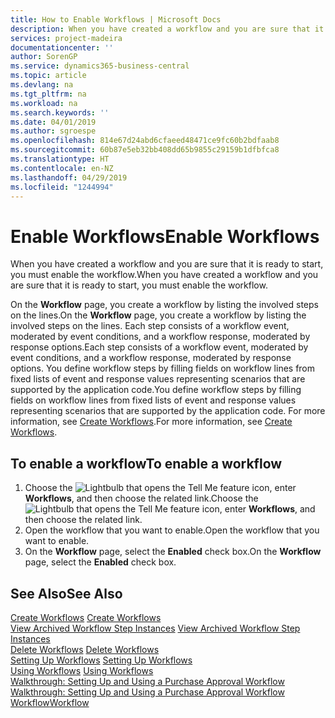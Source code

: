 ```yaml
---
title: How to Enable Workflows | Microsoft Docs
description: When you have created a workflow and you are sure that it is ready to start, you must enable the workflow.
services: project-madeira
documentationcenter: ''
author: SorenGP
ms.service: dynamics365-business-central
ms.topic: article
ms.devlang: na
ms.tgt_pltfrm: na
ms.workload: na
ms.search.keywords: ''
ms.date: 04/01/2019
ms.author: sgroespe
ms.openlocfilehash: 814e67d24abd6cfaeed48471ce9fc60b2bdfaab8
ms.sourcegitcommit: 60b87e5eb32bb408dd65b9855c29159b1dfbfca8
ms.translationtype: HT
ms.contentlocale: en-NZ
ms.lasthandoff: 04/29/2019
ms.locfileid: "1244994"
---
```

# <a name="enable-workflows"></a><span data-ttu-id="0e46f-103">Enable Workflows</span><span class="sxs-lookup"><span data-stu-id="0e46f-103">Enable Workflows</span></span>
<span data-ttu-id="0e46f-104">When you have created a workflow and you are sure that it is ready to start, you must enable the workflow.</span><span class="sxs-lookup"><span data-stu-id="0e46f-104">When you have created a workflow and you are sure that it is ready to start, you must enable the workflow.</span></span>  

 <span data-ttu-id="0e46f-105">On the **Workflow** page, you create a workflow by listing the involved steps on the lines.</span><span class="sxs-lookup"><span data-stu-id="0e46f-105">On the **Workflow** page, you create a workflow by listing the involved steps on the lines.</span></span> <span data-ttu-id="0e46f-106">Each step consists of a workflow event, moderated by event conditions, and a workflow response, moderated by response options.</span><span class="sxs-lookup"><span data-stu-id="0e46f-106">Each step consists of a workflow event, moderated by event conditions, and a workflow response, moderated by response options.</span></span> <span data-ttu-id="0e46f-107">You define workflow steps by filling fields on workflow lines from fixed lists of event and response values representing scenarios that are supported by the application code.</span><span class="sxs-lookup"><span data-stu-id="0e46f-107">You define workflow steps by filling fields on workflow lines from fixed lists of event and response values representing scenarios that are supported by the application code.</span></span> <span data-ttu-id="0e46f-108">For more information, see [Create Workflows](across-how-to-create-workflows.md).</span><span class="sxs-lookup"><span data-stu-id="0e46f-108">For more information, see [Create Workflows](across-how-to-create-workflows.md).</span></span>  

## <a name="to-enable-a-workflow"></a><span data-ttu-id="0e46f-109">To enable a workflow</span><span class="sxs-lookup"><span data-stu-id="0e46f-109">To enable a workflow</span></span>  
1.  <span data-ttu-id="0e46f-110">Choose the ![Lightbulb that opens the Tell Me feature](media/ui-search/search_small.png "Tell me what you want to do") icon, enter **Workflows**, and then choose the related link.</span><span class="sxs-lookup"><span data-stu-id="0e46f-110">Choose the ![Lightbulb that opens the Tell Me feature](media/ui-search/search_small.png "Tell me what you want to do") icon, enter **Workflows**, and then choose the related link.</span></span>  
2.  <span data-ttu-id="0e46f-111">Open the workflow that you want to enable.</span><span class="sxs-lookup"><span data-stu-id="0e46f-111">Open the workflow that you want to enable.</span></span>  
3.  <span data-ttu-id="0e46f-112">On the **Workflow** page, select the **Enabled** check box.</span><span class="sxs-lookup"><span data-stu-id="0e46f-112">On the **Workflow** page, select the **Enabled** check box.</span></span>  

## <a name="see-also"></a><span data-ttu-id="0e46f-113">See Also</span><span class="sxs-lookup"><span data-stu-id="0e46f-113">See Also</span></span>  
 <span data-ttu-id="0e46f-114">[Create Workflows](across-how-to-create-workflows.md) </span><span class="sxs-lookup"><span data-stu-id="0e46f-114">[Create Workflows](across-how-to-create-workflows.md) </span></span>  
 <span data-ttu-id="0e46f-115">[View Archived Workflow Step Instances](across-how-to-view-archived-workflow-step-instances.md) </span><span class="sxs-lookup"><span data-stu-id="0e46f-115">[View Archived Workflow Step Instances](across-how-to-view-archived-workflow-step-instances.md) </span></span>  
 <span data-ttu-id="0e46f-116">[Delete Workflows](across-how-to-delete-workflows.md) </span><span class="sxs-lookup"><span data-stu-id="0e46f-116">[Delete Workflows](across-how-to-delete-workflows.md) </span></span>  
 <span data-ttu-id="0e46f-117">[Setting Up Workflows](across-set-up-workflows.md) </span><span class="sxs-lookup"><span data-stu-id="0e46f-117">[Setting Up Workflows](across-set-up-workflows.md) </span></span>  
 <span data-ttu-id="0e46f-118">[Using Workflows](across-use-workflows.md) </span><span class="sxs-lookup"><span data-stu-id="0e46f-118">[Using Workflows](across-use-workflows.md) </span></span>  
 <span data-ttu-id="0e46f-119">[Walkthrough: Setting Up and Using a Purchase Approval Workflow](walkthrough-setting-up-and-using-a-purchase-approval-workflow.md) </span><span class="sxs-lookup"><span data-stu-id="0e46f-119">[Walkthrough: Setting Up and Using a Purchase Approval Workflow](walkthrough-setting-up-and-using-a-purchase-approval-workflow.md) </span></span>  
 [<span data-ttu-id="0e46f-120">Workflow</span><span class="sxs-lookup"><span data-stu-id="0e46f-120">Workflow</span></span>](across-workflow.md)   
